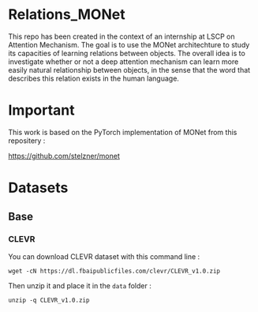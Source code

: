 # Relations_MONet

This repo has been created in the context of an internship at LSCP on Attention Mechanism. The goal is to use the MONet architechture to study its capacities of learning relations between objects. The overall idea is to investigate whether or not a deep attention mechanism can learn more easily natural relationship between objects, in the sense that the word that describes this relation exists in the human language.

# Important

This work is based on the PyTorch implementation of MONet from this repositery :

https://github.com/stelzner/monet

# Datasets

## Base

### CLEVR

You can download CLEVR dataset with this command line :
```
wget -cN https://dl.fbaipublicfiles.com/clevr/CLEVR_v1.0.zip
```
Then unzip it and place it in the `data` folder :
```
unzip -q CLEVR_v1.0.zip
```

